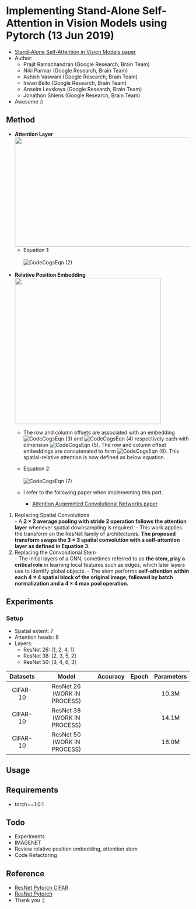 # Implementing Stand-Alone Self-Attention in Vision Models using Pytorch (13 Jun 2019)
  - [Stand-Alone Self-Attention in Vision Models paper](https://arxiv.org/abs/1906.05909)
  - Author:
    - Prajit Ramachandran (Google Research, Brain Team)
    - Niki Parmar (Google Research, Brain Team)
    - Ashish Vaswani (Google Research, Brain Team)
    - Irwan Bello (Google Research, Brain Team)
    - Anselm Levskaya (Google Research, Brain Team)
    - Jonathon Shlens (Google Research, Brain Team)
  - Awesome :)

## Method
  - **Attention Layer**<br>
    <img src='https://user-images.githubusercontent.com/22078438/60595767-a7821280-9de2-11e9-891a-38dd49c25377.PNG' height='300' width='500'><br>
    - Equation 1:<br><br>
    ![CodeCogsEqn (2)](https://user-images.githubusercontent.com/22078438/60596611-5a06a500-9de4-11e9-9116-4d1641f4b84d.gif)<br><br>
  - **Relative Position Embedding**<br>
    <img src='https://user-images.githubusercontent.com/22078438/60596076-34c56700-9de3-11e9-9beb-c03f8842d8b8.PNG' height='400'><br>
    - The row and column offsets are associated with an embedding ![CodeCogsEqn (3)](https://user-images.githubusercontent.com/22078438/60596887-da2d0a80-9de4-11e9-936d-73f5159aa8b9.gif) and ![CodeCogsEqn (4)](https://user-images.githubusercontent.com/22078438/60596947-f9c43300-9de4-11e9-8630-7f4674c7f0c8.gif) respectively each with dimension ![CodeCogsEqn (5)](https://user-images.githubusercontent.com/22078438/60597007-182a2e80-9de5-11e9-9d44-c383e19f55b9.gif). The row and column offset embeddings are concatenated to form ![CodeCogsEqn (6)](https://user-images.githubusercontent.com/22078438/60597062-38f28400-9de5-11e9-8010-ee05512222b5.gif). This spatial-relative attention is now defined as below equation.
    - Equation 2:<br><br>
    ![CodeCogsEqn (7)](https://user-images.githubusercontent.com/22078438/60597197-7b1bc580-9de5-11e9-890a-6225db5a1108.gif)
      
    - I refer to the following paper when implementing this part.
      - [Attention Augemnted Convolutional Networks paper](https://arxiv.org/abs/1904.09925)
      
  1. Replacing Spatial Convolutions<br>
    - A **2 × 2 average pooling with stride 2 operation follows the attention layer** whenever spatial downsampling is required.
    - This work applies the transform on the ResNet family of architectures. **The proposed transform swaps the 3 × 3 spatial convolution with a self-attention layer as defined in Equation 3.**
  2. Replacing the Convolutional Stem<br>
    - The initial layers of a CNN, sometimes referred to as **the stem, play a critical role** in learning local features such as edges, which later layers use to identify global objects.
    - The stem performs **self-attention within each 4 × 4 spatial block of the original image, followed by batch normalization and a 4 × 4 max pool operation.**

## Experiments
### Setup
  - Spatial extent: 7
  - Attention heads: 8
  - Layers:
    - ResNet 26: [1, 2, 4, 1]
    - ResNet 38: [2, 3, 5, 2]
    - ResNet 50: [3, 4, 6, 3]
    
| Datasets | Model | Accuracy | Epoch | Parameters |
| :---: | :---: | :---: | :---: | :---: |
CIFAR-10 | ResNet 26 (WORK IN PROCESS) | | | 10.3M
CIFAR-10 | ResNet 38 (WORK IN PROCESS) | | | 14.1M
CIFAR-10 | ResNet 50 (WORK IN PROCESS) | | | 18.0M

## Usage

## Requirements
  - torch==1.0.1

## Todo
  - Experiments
  - IMAGENET
  - Review relative position embedding, attention stem
  - Code Refactoring

## Reference
  - [ResNet Pytorch CIFAR](https://github.com/kuangliu/pytorch-cifar)
  - [ResNet Pytorch](https://github.com/pytorch/vision/blob/8350645b680b5dc0ef347de82deea5ae3f8ca3dc/torchvision/models/resnet.py)
  - Thank you :)
